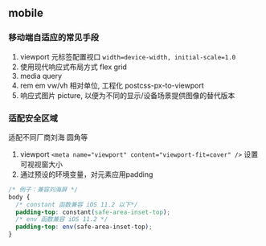 


## mobile

### 移动端自适应的常见手段

1. viewport 元标签配置视口 `width=device-width, initial-scale=1.0`  
2. 使用现代响应式布局方式 flex grid
3. media query
4. rem em vw/vh 相对单位, 工程化 postcss-px-to-viewport
5. 响应式图片 picture, 以便为不同的显示/设备场景提供图像的替代版本


### 适配安全区域

适配不同厂商刘海 圆角等  
1. viewport `<meta name="viewport" content="viewport-fit=cover" />` 设置可视视窗大小 
2. 通过预设的环境变量，对元素应用padding
```css
/* 例子：兼容刘海屏 */
body {
  /* constant 函数兼容 iOS 11.2 以下*/
  padding-top: constant(safe-area-inset-top);
  /* env 函数兼容 iOS 11.2 */
  padding-top: env(safe-area-inset-top);
}
```
